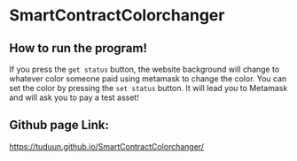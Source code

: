 # SmartContractColorchanger


## How to run the program!

If you press the `get status` button, the website background will change to whatever color someone paid using metamask to change the color.
You can set the color by pressing the `set status` button. It will lead you to Metamask and will ask you to pay a test asset!


## Github page Link:
https://tuduun.github.io/SmartContractColorchanger/

